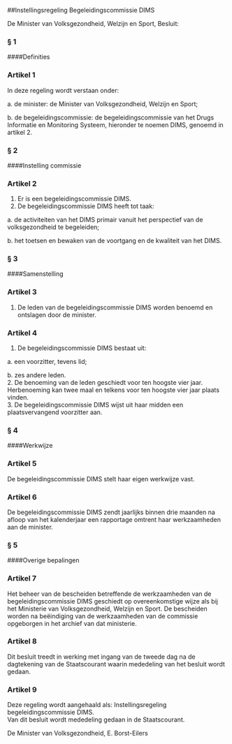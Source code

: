 <meta http-equiv='Content-Type' content='text/html; charset=utf-8' />

##Instellingsregeling Begeleidingscommissie DIMS

De Minister van Volksgezondheid, Welzijn en Sport,   Besluit:     
### §  1  

####Definities

### Artikel  1  

In deze regeling wordt verstaan onder: 

a. de minister: de Minister van Volksgezondheid, Welzijn en Sport;  

b. de begeleidingscommissie: de begeleidingscommissie van het Drugs Informatie en Monitoring Systeem, hieronder te noemen DIMS, genoemd in artikel 2.    

### §  2  

####Instelling commissie

### Artikel  2  

1.  Er is een begeleidingscommissie DIMS.   
2.  De begeleidingscommissie DIMS heeft tot taak: 

a. de activiteiten van het DIMS primair vanuit het perspectief van de volksgezondheid te begeleiden;  

b. het toetsen en bewaken van de voortgang en de kwaliteit van het DIMS.     

### §  3  

####Samenstelling

### Artikel  3  

1.  De leden van de begeleidingscommissie DIMS worden benoemd en ontslagen door de minister.   

### Artikel  4  

1.  De begeleidingscommissie DIMS bestaat uit: 

a. een voorzitter, tevens lid;  

b. zes andere leden.     
2.  De benoeming van de leden geschiedt voor ten hoogste vier jaar. Herbenoeming kan twee maal en telkens voor ten hoogste vier jaar plaats vinden.   
3.  De begeleidingscommissie DIMS wijst uit haar midden een plaatsvervangend voorzitter aan.   

### §  4  

####Werkwijze

### Artikel  5  

De begeleidingscommissie DIMS stelt haar eigen werkwijze vast.  

### Artikel  6  

De begeleidingscommissie DIMS zendt jaarlijks binnen drie maanden na afloop van het kalenderjaar een rapportage omtrent haar werkzaamheden aan de minister.  

### §  5  

####Overige bepalingen

### Artikel  7  

Het beheer van de bescheiden betreffende de werkzaamheden van de begeleidingscommissie DIMS geschiedt op overeenkomstige wijze als bij het Ministerie van Volksgezondheid, Welzijn en Sport. De bescheiden worden na beëindiging van de werkzaamheden van de commissie opgeborgen in het archief van dat ministerie.  

### Artikel  8  

Dit besluit treedt in werking met ingang van de tweede dag na de dagtekening van de Staatscourant waarin mededeling van het besluit wordt gedaan.  

### Artikel  9  

Deze regeling wordt aangehaald als: Instellingsregeling begeleidingscommissie DIMS.  
Van dit besluit wordt mededeling gedaan in de Staatscourant.   

De Minister van Volksgezondheid, 
E. Borst-Eilers      
